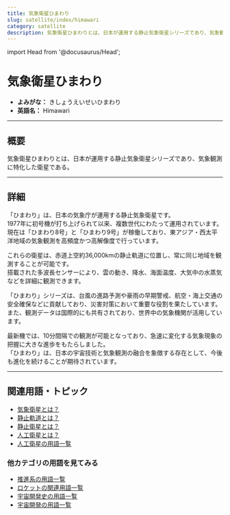 ```yaml
---
title: 気象衛星ひまわり
slug: satellite/index/himawari
category: satellite
description: 気象衛星ひまわりとは、日本が運用する静止気象衛星シリーズであり、気象観測に特化した衛星である。
---
```


import Head from '@docusaurus/Head';

<Head>
  <script type="application/ld+json">
    {`{
      "@context": "https://schema.org",
      "@type": "DefinedTerm",
      "name": "気象衛星ひまわり",
      "inDefinedTermSet": "https://www.space-portal.org",
      "termCode": "satellite/index/himawari",
      "description": "気象衛星ひまわりとは、日本が運用する静止気象衛星シリーズであり、気象観測に特化した衛星である。",
      "url": "https://www.space-portal.org/docs/satellite/index/himawari"
    }`}
  </script>
</Head>

# 気象衛星ひまわり

- **よみがな：** きしょうえいせいひまわり  
- **英語名：** Himawari  

---

## 概要

気象衛星ひまわりとは、日本が運用する静止気象衛星シリーズであり、気象観測に特化した衛星である。

---

## 詳細

「ひまわり」は、日本の気象庁が運用する静止気象衛星です。  
1977年に初号機が打ち上げられて以来、複数世代にわたって運用されています。  
現在は「ひまわり8号」と「ひまわり9号」が稼働しており、東アジア・西太平洋地域の気象観測を高頻度かつ高解像度で行っています。  

これらの衛星は、赤道上空約36,000kmの静止軌道に位置し、常に同じ地域を観測することが可能です。  
搭載された多波長センサーにより、雲の動き、降水、海面温度、大気中の水蒸気などを詳細に観測できます。  

「ひまわり」シリーズは、台風の進路予測や豪雨の早期警戒、航空・海上交通の安全確保などに貢献しており、災害対策において重要な役割を果たしています。  
また、観測データは国際的にも共有されており、世界中の気象機関が活用しています。  

最新機では、10分間隔での観測が可能となっており、急速に変化する気象現象の把握に大きな進歩をもたらしました。  
「ひまわり」は、日本の宇宙技術と気象観測の融合を象徴する存在として、今後も進化を続けることが期待されています。

---

## 関連用語・トピック

- [気象衛星とは？](satellite/type/weather-sat)  
- [静止軌道とは？](orbit/type/geostationary-orbit)  
- [静止衛星とは？](satellite/type/geostationary-sat)    
- [人工衛星とは？](satellite/satellite)
- [人工衛星の用語一覧](category/satellite)

### 他カテゴリの用語を見てみる
- [推進系の用語一覧](category/propulsion)
- [ロケットの関連用語一覧](category/rocket)
- [宇宙開発史の用語一覧](category/history)
- [宇宙開発の用語一覧](category/glossary)
